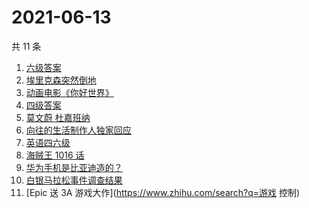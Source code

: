 # 2021-06-13

共 11 条

<!-- BEGIN -->
<!-- 最后更新时间 Sun Jun 13 2021 10:30:41 GMT+0800 (China Standard Time) -->

1. [六级答案](https://www.zhihu.com/search?q=六级答案)
2. [埃里克森突然倒地](https://www.zhihu.com/search?q=埃里克森)
3. [动画电影《你好世界》](https://www.zhihu.com/search?q=你好世界)
4. [四级答案](https://www.zhihu.com/search?q=四级答案)
5. [莫文蔚 杜嘉班纳](https://www.zhihu.com/search?q=莫文蔚)
6. [向往的生活制作人独家回应](https://www.zhihu.com/search?q=向往的生活)
7. [英语四六级](https://www.zhihu.com/search?q=四六级)
8. [海贼王 1016 话](https://www.zhihu.com/search?q=海贼王)
9. [华为手机是比亚迪造的？](https://www.zhihu.com/search?q=华为手机)
10. [白银马拉松事件调查结果](https://www.zhihu.com/search?q=甘肃白银马拉松)
11. [Epic 送 3A 游戏大作](https://www.zhihu.com/search?q=游戏 控制)

<!-- END -->

